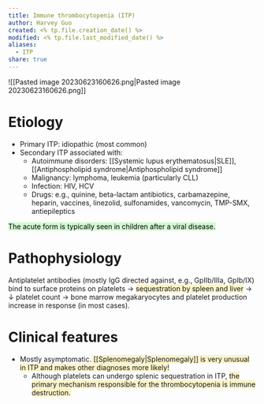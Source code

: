 ```yaml
---
title: Immune thrombocytopenia (ITP)
author: Harvey Guo
created: <% tp.file.creation_date() %>
modified: <% tp.file.last_modified_date() %>
aliases:
  - ITP
share: true
---
```


![[Pasted image 20230623160626.png|Pasted image 20230623160626.png]]
# Etiology
- Primary ITP: idiopathic (most common) 
- Secondary ITP associated with:
	- Autoimmune disorders: [[Systemic lupus erythematosus|SLE]], [[Antiphospholipid syndrome|Antiphospholipid syndrome]]
	- Malignancy: lymphoma, leukemia (particularly CLL)
	- Infection: HIV, HCV
	- Drugs: e.g., quinine, beta-lactam antibiotics, carbamazepine, heparin, vaccines, linezolid, sulfonamides, vancomycin, TMP-SMX, antiepileptics

<mark style="background: #BBFABBA6;">The acute form is typically seen in children after a viral disease.</span>
# Pathophysiology
Antiplatelet antibodies (mostly IgG directed against, e.g., GpIIb/IIIa, GpIb/IX) bind to surface proteins on platelets → <span style="background:rgba(240, 200, 0, 0.2)">sequestration by spleen and liver</span> → ↓ platelet count → bone marrow megakaryocytes and platelet production increase in response (in most cases).
# Clinical features
- Mostly asymptomatic.<span style="background:rgba(240, 200, 0, 0.2)"> [[Splenomegaly|Splenomegaly]] is very unusual in ITP and makes other diagnoses more likely! </span>
	- Although platelets can undergo splenic sequestration in ITP, <span style="background:rgba(240, 200, 0, 0.2)">the primary mechanism responsible for the thrombocytopenia is immune destruction.</span>

